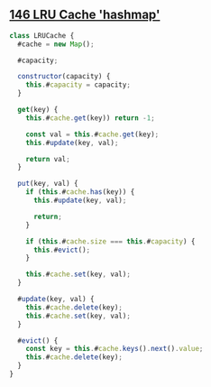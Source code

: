 ## [146 LRU Cache 'hashmap'](https://leetcode.com/problems/lru-cache/description/)

<!-- notecardId: 1744480228773 -->

```js
class LRUCache {
  #cache = new Map();

  #capacity;

  constructor(capacity) {
    this.#capacity = capacity;
  }

  get(key) {
    this.#cache.get(key)) return -1;

    const val = this.#cache.get(key);
    this.#update(key, val);

    return val;
  }

  put(key, val) {
    if (this.#cache.has(key)) {
      this.#update(key, val);

      return;
    }

    if (this.#cache.size === this.#capacity) {
      this.#evict();
    }

    this.#cache.set(key, val);
  }

  #update(key, val) {
    this.#cache.delete(key);
    this.#cache.set(key, val);
  }

  #evict() {
    const key = this.#cache.keys().next().value;
    this.#cache.delete(key);
  }
}
```

